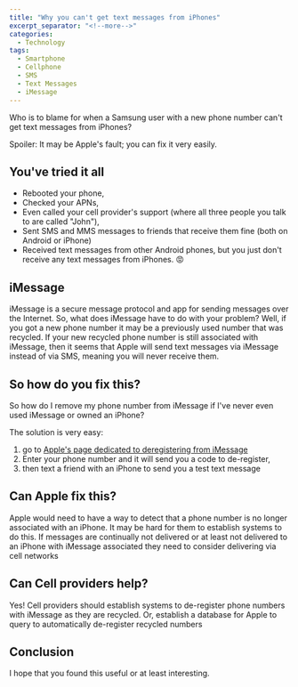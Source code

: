 ```yaml
---
title: "Why you can't get text messages from iPhones"
excerpt_separator: "<!--more-->"
categories:
  - Technology
tags:
  - Smartphone  
  - Cellphone
  - SMS
  - Text Messages
  - iMessage
---
```


Who is to blame for when a Samsung user with a new phone number can't get text messages from iPhones?

<!--more-->
Spoiler: It may be Apple's fault; you can fix it very easily.

## You've tried it all
* Rebooted your phone, 
* Checked your APNs,
* Even called your cell provider's support (where all three people you talk to are called "John"),
* Sent SMS and MMS messages to friends that receive them fine (both on Android or iPhone)
* Received text messages from other Android phones,
but you just don't receive any text messages from iPhones. 😡

## iMessage 

iMessage is a secure message protocol and app for sending messages over the Internet. So, what does iMessage have to do with your problem? Well, if you got a new phone number it may be a previously used number that was recycled. If your new recycled phone number is still associated with iMessage, then it seems that Apple will send text messages via iMessage instead of via SMS, meaning you will never receive them.

## So how do you fix this?

So how do I remove my phone number from iMessage if I've never even used iMessage or owned an iPhone? 

The solution is very easy: 
1. go to [Apple's page dedicated to deregistering from iMessage](https://selfsolve.apple.com/deregister-imessage)
2. Enter your phone number and it will send you a code to de-register, 
3. then text a friend with an iPhone to send you a test text message

## Can Apple fix this?

Apple would need to have a way to detect that a phone number is no longer associated with an iPhone. It may be hard for them to establish systems to do this. If messages are continually not delivered or at least not delivered to an iPhone with iMessage associated they need to consider delivering via cell networks

## Can Cell providers help?

Yes! Cell providers should establish systems to de-register phone numbers with iMessage as they are recycled. Or, establish a database for Apple to query to automatically de-register recycled numbers

## Conclusion
I hope that you found this useful or at least interesting. 